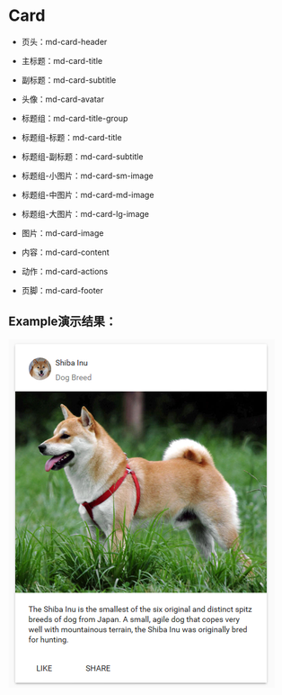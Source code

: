 # Card
* 页头：md-card-header
 * 主标题：md-card-title
 * 副标题：md-card-subtitle
 * 头像：md-card-avatar

* 标题组：md-card-title-group
 * 标题组-标题：md-card-title
 * 标题组-副标题：md-card-subtitle
 * 标题组-小图片：md-card-sm-image
 * 标题组-中图片：md-card-md-image
 * 标题组-大图片：md-card-lg-image

* 图片：md-card-image
* 内容：md-card-content
* 动作：md-card-actions
* 页脚：md-card-footer

## Example演示结果：
![Example](card-example.png)